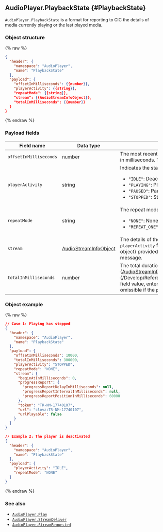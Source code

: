 <!-- Note! This content includes shared parts. Therefore, when you update this file, you should beware of synchronization. -->

<!-- Start of the shared content: AudioPlayer.PlaybackState -->

## AudioPlayer.PlaybackState {#PlaybackState}

`AudioPlayer.PlaybackState` is a format for reporting to CIC the details of media currently playing or the last played media.

### Object structure
{% raw %}
```json
{
  "header": {
    "namespace": "AudioPlayer",
    "name": "PlaybackState"
  },
  "payload": {
    "offsetInMilliseconds": {{number}},
    "playerActivity": {{string}},
    "repeatMode": {{string}},
    "stream": {{AudioStreamInfoObject}},
    "totalInMilliseconds": {{number}}
  }
}
```
{% endraw %}


### Payload fields

| Field name       | Data type    | Description                     | Required |
|---------------|---------|-----------------------------|:---------:|
| `offsetInMilliseconds` | number | The most recent playback position (offset) of the recently played media. The unit is in milliseconds. This field is omissible if the `playerActivity` field is set to `"IDLE"`.                                                  | Optional |
| `playerActivity`       | string | Indicates the state of the player. Available values are:<ul><li><code>"IDLE"</code>: Deactivated</li><li><code>"PLAYING"</code>: Playing</li><li><code>"PAUSED"</code>: Paused</li><li><code>"STOPPED"</code>: Stopped</li></ul> | Required |
| `repeatMode`           | string  | The repeat mode.<ul><li><code>"NONE"</code>: None</li><li><code>"REPEAT_ONE"</code>: Repeat one song</li></ul>                                                   | Required  |
| `stream`               | [AudioStreamInfoObject](/Develop/References/MessageInterfaces/AudioPlayer.md#AudioStreamInfoObject) | The details of the currently playing media. This field's value is omissible if the `playerActivity` field is set as `"IDLE"`. Enter the value of media information (`stream` object) provided by the [`AudioPlayer.Play`](/Develop/References/MessageInterfaces/AudioPlayer.md#Play) or [`AudioPlayer.StreamDeliver`](/Develop/References/MessageInterfaces/AudioPlayer.md#StreamDeliver) directive message. | Optional |
| `totalInMilliseconds`  | number | The total duration of the recently played media. If the audio information ([AudioStreamInfoObject](/Develop/References/MessageInterfaces/AudioPlayer.md#AudioStreamInfoObject)) provided by the [`AudioPlayer.Play`](/Develop/References/MessageInterfaces/AudioPlayer.md#Play) directive message has a (/Develop/References/MessageInterfaces/AudioPlayer.md#AudioStreamInfoObject) field value, enter it as the value of this field. The unit is in milliseconds. This field is omissible if the `playerActivity` field is set to `"IDLE"`.                                                               | Optional |

### Object example

{% raw %}

```json
// Case 1: Playing has stopped
{
  "header": {
    "namespace": "AudioPlayer",
    "name": "PlaybackState"
  },
  "payload": {
    "offsetInMilliseconds": 10000,
    "totalInMilliseconds": 300000,
    "playerActivity": "STOPPED",
    "repeatMode": "NONE",
    "stream": {
      "beginAtInMilliseconds": 0,
      "progressReport": {
        "progressReportDelayInMilliseconds": null,
        "progressReportIntervalInMilliseconds": null,
        "progressReportPositionInMilliseconds": 60000
      },
      "token": "TR-NM-17740107",
      "url": "clova:TR-NM-17740107",
      "urlPlayable": false
    }
  }
}

// Example 2: The player is deactivated
{
  "header": {
    "namespace": "AudioPlayer",
    "name": "PlaybackState"
  },
  "payload": {
    "playerActivity": "IDLE",
    "repeatMode": "NONE"
  }
}
```

{% endraw %}

### See also
* [`AudioPlayer.Play`](/Develop/References/MessageInterfaces/AudioPlayer.md#Play)
* [`AudioPlayer.StreamDeliver`](/Develop/References/MessageInterfaces/AudioPlayer.md#StreamDeliver)
* [`AudioPlayer.StreamRequested`](/Develop/References/MessageInterfaces/AudioPlayer.md#StreamRequested)

<!-- End of the shared content -->
